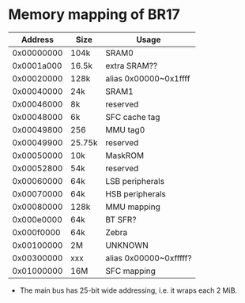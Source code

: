 # Memory mapping of BR17

|  Address   | Size   | Usage                 |
|------------|--------|-----------------------|
| 0x00000000 | 104k   | SRAM0                 |
| 0x0001a000 | 16.5k  | extra SRAM??          |
| 0x00020000 | 128k   | alias 0x00000~0x1ffff |
| 0x00040000 | 24k    | SRAM1                 |
| 0x00046000 | 8k     | reserved              |
| 0x00048000 | 6k     | SFC cache tag         |
| 0x00049800 | 256    | MMU tag0              |
| 0x00049900 | 25.75k | reserved              |
| 0x00050000 | 10k    | MaskROM               |
| 0x00052800 | 54k    | reserved              |
| 0x00060000 | 64k    | LSB peripherals       |
| 0x00070000 | 64k    | HSB peripherals       |
| 0x00080000 | 128k   | MMU mapping           |
| 0x000e0000 | 64k    | BT SFR?               |
| 0x000f0000 | 64k    | Zebra                 |
| 0x00100000 | 2M     | UNKNOWN               |
| 0x00300000 | xxx    | alias 0x00000~0xfffff?|
| 0x01000000 | 16M    | SFC mapping           |

- The main bus has 25-bit wide addressing, i.e. it wraps each 2 MiB.
